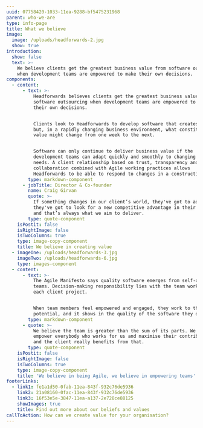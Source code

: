 ```yaml
---
uuid: 07758420-1033-11ea-9288-bf5475231968
parent: who-we-are
type: info-page
title: What we believe
image:
  image: /uploads/headforwards-2.jpg
  show: true
introduction:
  show: false
  text: >-
    We believe clients get the greatest business value from software outsourcing
    when development teams are empowered to make their own decisions.
components:
  - content:
      - text: >-
          Headforwards believes clients get the greatest business value from
          software outsourcing when development teams are empowered to make
          their own decisions.


          Clients look to Headforwards to develop software that creates value
          but, in a rapidly changing business environment, what constitutes that
          value might change from one week to the next.


          Software can only continue to deliver business value if the
          development teams can adapt quickly and smoothly to changing client
          needs. A client relationship based on trust, transparency and
          collaboration combined with Agile working practices allows
          Headforwards to be able to respond to changes in a constructive way.
        type: markdown-component
      - jobTitle: Director & Co-founder
        name: Craig Girvan
        quote: >-
          If something changes in our client’s world, they've got to adapt,
          they've got to look for a new competitive advantage in their software
          and that’s always what we aim to deliver.
        type: quote-component
    isPostit: false
    isRightImage: false
    isTwoColumns: true
    type: image-copy-component
    title: We believe in creating value
  - imageOne: /uploads/headforwards-3.jpg
    imageTwo: /uploads/headforwards-6.jpg
    type: images-component
  - content:
      - text: >-
          The Agile Manifesto says quality software emerges from self-organising
          teams. Decision-making responsibility lies with the team working on
          each client project.


          When team members feel empowered and engaged, they work to their full
          potential, and it shows in the quality of the software they deliver.
        type: markdown-component
      - quote: >-
          We believe the team is greater than the sum of its parts. We want to
          empower everybody who works for us and maximise their contribution –
          and the client really benefits from that.
        type: quote-component
    isPostit: false
    isRightImage: false
    isTwoColumns: true
    type: image-copy-component
    title: 'We believe in being Agile, we believe in empowering teams'
footerLinks:
  - link1: fe1a1d50-0fab-11ea-843f-932c76de5936
    link2: 21a08160-0fac-11ea-843f-932c76de5936
    link3: 16f53e5e-3847-11ea-a137-2e728ce88125
    showImages: true
    title: Find out more about our beliefs and values
callToAction: How can we create value for your organisation?
---
```


